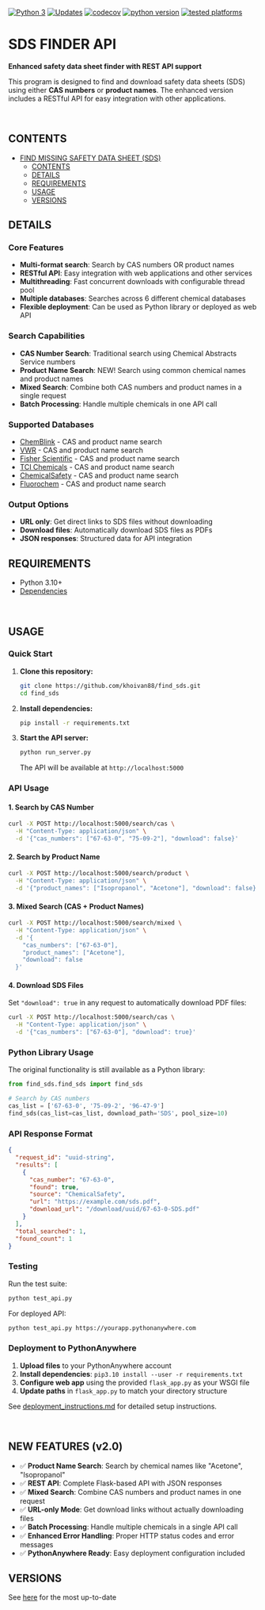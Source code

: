 [![Python 3](https://pyup.io/repos/github/khoivan88/find_sds/python-3-shield.svg)](https://pyup.io/repos/github/khoivan88/find_sds/)
[![Updates](https://pyup.io/repos/github/khoivan88/find_sds/shield.svg)](https://pyup.io/repos/github/khoivan88/find_sds/)
[![codecov](https://codecov.io/gh/khoivan88/find_sds/branch/master/graph/badge.svg)](https://codecov.io/gh/khoivan88/find_sds)
[![python version](https://img.shields.io/badge/python-v3.10%2B-blue)]()
[![tested platforms](https://img.shields.io/badge/tested%20platform-win%20%7C%20osx%20%7C%20ubuntu-lightgrey)]()


# SDS FINDER API

**Enhanced safety data sheet finder with REST API support**

This program is designed to find and download safety data sheets (SDS) using either **CAS numbers** or **product names**. The enhanced version includes a RESTful API for easy integration with other applications.

<br/>


## CONTENTS

- [FIND MISSING SAFETY DATA SHEET (SDS)](#find-missing-safety-data-sheet-sds)
  - [CONTENTS](#contents)
  - [DETAILS](#details)
  - [REQUIREMENTS](#requirements)
  - [USAGE](#usage)
  - [VERSIONS](#versions)


## DETAILS

### Core Features
- **Multi-format search**: Search by CAS numbers OR product names
- **RESTful API**: Easy integration with web applications and other services  
- **Multithreading**: Fast concurrent downloads with configurable thread pool
- **Multiple databases**: Searches across 6 different chemical databases
- **Flexible deployment**: Can be used as Python library or deployed as web API

### Search Capabilities
- **CAS Number Search**: Traditional search using Chemical Abstracts Service numbers
- **Product Name Search**: NEW! Search using common chemical names and product names
- **Mixed Search**: Combine both CAS numbers and product names in a single request
- **Batch Processing**: Handle multiple chemicals in one API call

### Supported Databases
- [ChemBlink](https://www.chemblink.com/) - CAS and product name search
- [VWR](https://us.vwr.com/store/search/searchMSDS.jsp) - CAS and product name search
- [Fisher Scientific](https://www.fishersci.com/us/en/catalog/search/sdshome.html) - CAS and product name search
- [TCI Chemicals](www.tcichemicals.com) - CAS and product name search
- [ChemicalSafety](https://chemicalsafety.com/sds-search/) - CAS and product name search
- [Fluorochem](http://www.fluorochem.co.uk/) - CAS and product name search

### Output Options
- **URL only**: Get direct links to SDS files without downloading
- **Download files**: Automatically download SDS files as PDFs
- **JSON responses**: Structured data for API integration



## REQUIREMENTS

- Python 3.10+
- [Dependencies](requirements.txt)

<br/>

## USAGE

### Quick Start

1. **Clone this repository:**

   ```bash
   git clone https://github.com/khoivan88/find_sds.git
   cd find_sds
   ```

2. **Install dependencies:**

   ```bash
   pip install -r requirements.txt
   ```

3. **Start the API server:**

   ```bash
   python run_server.py
   ```

   The API will be available at `http://localhost:5000`

### API Usage

#### 1. Search by CAS Number

```bash
curl -X POST http://localhost:5000/search/cas \
  -H "Content-Type: application/json" \
  -d '{"cas_numbers": ["67-63-0", "75-09-2"], "download": false}'
```

#### 2. Search by Product Name

```bash
curl -X POST http://localhost:5000/search/product \
  -H "Content-Type: application/json" \
  -d '{"product_names": ["Isopropanol", "Acetone"], "download": false}'
```

#### 3. Mixed Search (CAS + Product Names)

```bash
curl -X POST http://localhost:5000/search/mixed \
  -H "Content-Type: application/json" \
  -d '{
    "cas_numbers": ["67-63-0"], 
    "product_names": ["Acetone"], 
    "download": false
  }'
```

#### 4. Download SDS Files

Set `"download": true` in any request to automatically download PDF files:

```bash
curl -X POST http://localhost:5000/search/cas \
  -H "Content-Type: application/json" \
  -d '{"cas_numbers": ["67-63-0"], "download": true}'
```

### Python Library Usage

The original functionality is still available as a Python library:

```python
from find_sds.find_sds import find_sds

# Search by CAS numbers
cas_list = ['67-63-0', '75-09-2', '96-47-9']
find_sds(cas_list=cas_list, download_path='SDS', pool_size=10)
```

### API Response Format

```json
{
  "request_id": "uuid-string",
  "results": [
    {
      "cas_number": "67-63-0",
      "found": true,
      "source": "ChemicalSafety",
      "url": "https://example.com/sds.pdf",
      "download_url": "/download/uuid/67-63-0-SDS.pdf"
    }
  ],
  "total_searched": 1,
  "found_count": 1
}
```

### Testing

Run the test suite:

```bash
python test_api.py
```

For deployed API:

```bash
python test_api.py https://yourapp.pythonanywhere.com
```

### Deployment to PythonAnywhere

1. **Upload files** to your PythonAnywhere account
2. **Install dependencies**: `pip3.10 install --user -r requirements.txt`  
3. **Configure web app** using the provided `flask_app.py` as your WSGI file
4. **Update paths** in `flask_app.py` to match your directory structure

See [deployment_instructions.md](deployment_instructions.md) for detailed setup instructions.

<br/>


## NEW FEATURES (v2.0)

- ✅ **Product Name Search**: Search by chemical names like "Acetone", "Isopropanol"
- ✅ **REST API**: Complete Flask-based API with JSON responses
- ✅ **Mixed Search**: Combine CAS numbers and product names in one request
- ✅ **URL-only Mode**: Get download links without actually downloading files
- ✅ **Batch Processing**: Handle multiple chemicals in a single API call
- ✅ **Enhanced Error Handling**: Proper HTTP status codes and error messages
- ✅ **PythonAnywhere Ready**: Easy deployment configuration included

## VERSIONS
See [here](VERSION.md) for the most up-to-date

